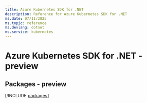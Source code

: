 ```yaml
---
title: Azure Kubernetes SDK for .NET
description: Reference for Azure Kubernetes SDK for .NET
ms.date: 07/11/2025
ms.topic: reference
ms.devlang: dotnet
ms.service: kubernetes
---
```

# Azure Kubernetes SDK for .NET - preview
## Packages - preview
[!INCLUDE [packages](kubernetes-index.md)]